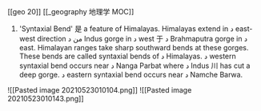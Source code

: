 [[geo 20]]
[[_geography 地理学 MOC]]

1. 'Syntaxial Bend' 是 a feature of Himalayas. Himalayas extend in د east-west direction من د Indus gorge in د west 于 د Brahmaputra gorge in د east. Himalayan ranges take sharp southward bends at these gorges. These bends are called syntaxial bends of د Himalayas. د western syntaxial bend occurs near د Nanga Parbat where د Indus 川 has cut a deep gorge. د eastern syntaxial bend occurs near د Namche Barwa.


![[Pasted image 20210523010104.png]]
![[Pasted image 20210523010143.png]]